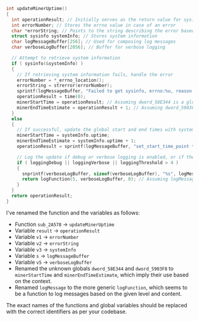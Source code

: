 ```c
int updateMinerUptime()
{
  int operationResult; // Initially serves as the return value for sysinfo, later for other functions
  int errorNumber; // Stores the errno value in case of an error
  char *errorString; // Points to the string describing the error based on errno
  struct sysinfo systemInfo; // Stores system information
  char logMessageBuffer[256]; // Used for composing log messages
  char verboseLogBuffer[2056]; // Buffer for verbose logging

  // Attempt to retrieve system information
  if ( sysinfo(&systemInfo) )
  {
    // If retrieving system information fails, handle the error
    errorNumber = *_errno_location();
    errorString = strerror(errorNumber);
    sprintf(logMessageBuffer, "Failed to get sysinfo, errno:%u, reason:%s\n", errorNumber, errorString);
    operationResult = time(0);
    minerStartTime = operationResult; // Assuming dword_58E344 is a global representing miner's start time
    minerEndTimeEstimate = operationResult + 1; // Assuming dword_5903F8 is a global representing miner's estimated end time
  }
  else
  {
    // If successful, update the global start and end times with system uptime
    minerStartTime = systemInfo.uptime;
    minerEndTimeEstimate = systemInfo.uptime + 1;
    operationResult = sprintf(logMessageBuffer, "set_start_time_point total_tv_start_sys=%ld total_tv_end_sys=%ld\n", systemInfo.uptime, systemInfo.uptime + 1);

    // Log the update if debug or verbose logging is enabled, or if the logging threshold is above 4
    if ( loggingDebug || loggingVerbose || loggingThreshold > 4 )
    {
      snprintf(verboseLogBuffer, sizeof(verboseLogBuffer), "%s", logMessageBuffer);
      return logFunction(5, verboseLogBuffer, 0); // Assuming logMessage is replaced with logFunction
    }
  }
  return operationResult;
}
```

I've renamed the function and the variables as follows:

- Function `sub_2A578` -> `updateMinerUptime`
- Variable `result` -> `operationResult`
- Variable `v1` -> `errorNumber`
- Variable `v2` -> `errorString`
- Variable `v3` -> `systemInfo`
- Variable `s` -> `logMessageBuffer`
- Variable `v5` -> `verboseLogBuffer`
- Renamed the unknown globals `dword_58E344` and `dword_5903F8` to `minerStartTime` and `minerEndTimeEstimate`, which imply their use based on the context.
- Renamed `logMessage` to the more generic `logFunction`, which seems to be a function to log messages based on the given level and content.

The exact names of the functions and global variables should be replaced with the correct identifiers as per your codebase.
